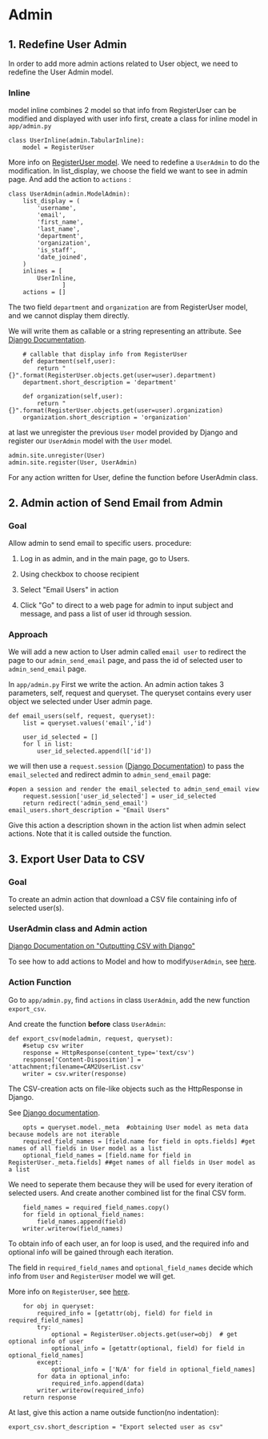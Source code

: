 # Admin
## 1. Redefine User Admin
In order to add more admin actions related to User object, we need to redefine the User Admin model.
### Inline
model inline combines 2 model so that info from RegisterUser can be modified and displayed with user info
first, create a class for inline model in `app/admin.py`
```
class UserInline(admin.TabularInline):
    model = RegisterUser
```
More info on [RegisterUser model](https://purduecam2project.github.io/CAM2WebUI/implementationDetail/User.html#creating-a-model).
We need to redefine a `UserAdmin` to do the modification. In list_display, we choose the field we want to see in admin page.
And add the action to `actions` :
```
class UserAdmin(admin.ModelAdmin):
    list_display = (
        'username',
        'email',
        'first_name',
        'last_name',
        'department',
        'organization',
        'is_staff',
        'date_joined',
    )
    inlines = [
        UserInline,
               ]
    actions = []
```
The two field `department` and `organization` are from RegisterUser model, and we cannot display them directly. 
  
We will write them as callable or a string representing an attribute. See [Django Documentation](https://docs.djangoproject.com/en/1.11/ref/contrib/admin/#django.contrib.admin.ModelAdmin.list_display).
```
    # callable that display info from RegisterUser
    def department(self,user):
        return "{}".format(RegisterUser.objects.get(user=user).department)
    department.short_description = 'department'

    def organization(self,user):
        return "{}".format(RegisterUser.objects.get(user=user).organization)
    organization.short_description = 'organization'
```

at last we unregister the previous `User` model provided by Django and register our `UserAdmin` model with the `User` model.
```
admin.site.unregister(User)
admin.site.register(User, UserAdmin)
```
For any action written for User, define the function before UserAdmin class.
  
## 2. Admin action of Send Email from Admin
### Goal
Allow admin to send email to specific users. 
procedure: 
  
1. Log in as admin, and in the main page, go to Users. 
  
2. Using checkbox to choose recipient
             
3. Select "Email Users" in action
             
4. Click "Go" to direct to a web page for admin to input subject and message, and pass a list of user id through session.

### Approach
We will add a new action to User admin called `email user` to redirect the page to our `admin_send_email` page, and pass the id of selected user to `admin_send_email` page.
  
In `app/admin.py`
First we write the action. An admin action takes 3 parameters, self, request and queryset.
The queryset contains every user object we selected under User admin page. 
```
def email_users(self, request, queryset):
    list = queryset.values('email','id')
    
    user_id_selected = []
    for l in list:
        user_id_selected.append(l['id'])
```
we will then use a `request.session` ([Django Documentation](https://docs.djangoproject.com/en/1.11/topics/http/sessions/))
to pass the `email_selected` and redirect admin to `admin_send_email` page:
```
#open a session and render the email_selected to admin_send_email view
    request.session['user_id_selected'] = user_id_selected
    return redirect('admin_send_email')
email_users.short_description = "Email Users"
```
Give this action a description shown in the action list when admin select actions. Note that it is called outside the function.

## 3. Export User Data to CSV
### Goal
To create an admin action that download a CSV file containing info of selected user(s).
  
### UserAdmin class and Admin action
[Django Documentation on "Outputting CSV with Django"](https://docs.djangoproject.com/en/1.11/howto/outputting-csv/) 
  
To see how to add actions to Model and how to modify`UserAdmin`,
see [here](https://purduecam2project.github.io/CAM2WebUI/implementationDetail/Email.html#admin-action).
  
### Action Function
Go to `app/admin.py`, find `actions` in class `UserAdmin`, add the new function `export_csv`.
  
And create the function **before** class `UserAdmin`:
```
def export_csv(modeladmin, request, queryset):
    #setup csv writer
    response = HttpResponse(content_type='text/csv')
    response['Content-Disposition'] = 'attachment;filename=CAM2UserList.csv'
    writer = csv.writer(response)
```
The CSV-creation acts on file-like objects such as the HttpResponse in Django.
  
See [Django documentation](https://docs.djangoproject.com/en/1.11/howto/outputting-csv/).
```
    opts = queryset.model._meta  #obtaining User model as meta data because models are not iterable
    required_field_names = [field.name for field in opts.fields] #get names of all fields in User model as a list
    optional_field_names = [field.name for field in RegisterUser._meta.fields] ##get names of all fields in User model as a list
```
We need to seperate them because they will be used for every iteration of selected users. And create another combined list for the final CSV form.
```
    field_names = required_field_names.copy()
    for field in optional_field_names:
        field_names.append(field)
    writer.writerow(field_names)
```
To obtain info of each user, an for loop is used, and the required info and optional info will be gained through each iteration.
  
The field in `required_field_names` and `optional_field_names` decide which info from `User` and `RegisterUser` model we will get.
  
More info on `RegisterUser`, see [here](https://purduecam2project.github.io/CAM2WebUI/implementationDetail/User.html#creating-a-model).
  
```
    for obj in queryset:
        required_info = [getattr(obj, field) for field in required_field_names]
        try:
            optional = RegisterUser.objects.get(user=obj)  # get optional info of user
            optional_info = [getattr(optional, field) for field in optional_field_names]
        except:
            optional_info = ['N/A' for field in optional_field_names]
        for data in optional_info:
            required_info.append(data)
        writer.writerow(required_info)
    return response
```
At last, give this action a name outside function(no indentation):
```
export_csv.short_description = "Export selected user as csv"
```

